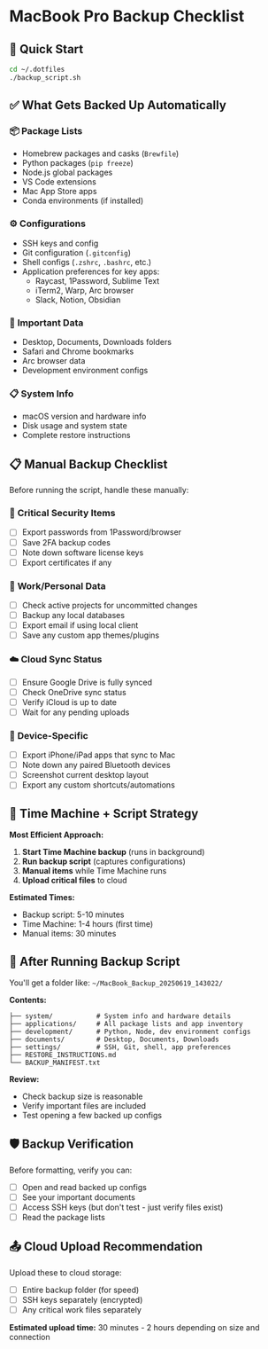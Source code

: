 # MacBook Pro Backup Checklist

## 🚀 Quick Start
```bash
cd ~/.dotfiles
./backup_script.sh
```

## ✅ What Gets Backed Up Automatically

### 📦 **Package Lists**
- Homebrew packages and casks (`Brewfile`)
- Python packages (`pip freeze`)
- Node.js global packages
- VS Code extensions
- Mac App Store apps
- Conda environments (if installed)

### ⚙️ **Configurations**
- SSH keys and config
- Git configuration (`.gitconfig`)
- Shell configs (`.zshrc`, `.bashrc`, etc.)
- Application preferences for key apps:
  - Raycast, 1Password, Sublime Text
  - iTerm2, Warp, Arc browser
  - Slack, Notion, Obsidian

### 📁 **Important Data**
- Desktop, Documents, Downloads folders
- Safari and Chrome bookmarks
- Arc browser data
- Development environment configs

### 📋 **System Info**
- macOS version and hardware info
- Disk usage and system state
- Complete restore instructions

## 📋 **Manual Backup Checklist**

Before running the script, handle these manually:

### 🔐 **Critical Security Items**
- [ ] Export passwords from 1Password/browser
- [ ] Save 2FA backup codes
- [ ] Note down software license keys
- [ ] Export certificates if any

### 💼 **Work/Personal Data**
- [ ] Check active projects for uncommitted changes
- [ ] Backup any local databases
- [ ] Export email if using local client
- [ ] Save any custom app themes/plugins

### ☁️ **Cloud Sync Status**
- [ ] Ensure Google Drive is fully synced
- [ ] Check OneDrive sync status
- [ ] Verify iCloud is up to date
- [ ] Wait for any pending uploads

### 📱 **Device-Specific**
- [ ] Export iPhone/iPad apps that sync to Mac
- [ ] Note down any paired Bluetooth devices
- [ ] Screenshot current desktop layout
- [ ] Export any custom shortcuts/automations

## 🎯 **Time Machine + Script Strategy**

**Most Efficient Approach:**
1. **Start Time Machine backup** (runs in background)
2. **Run backup script** (captures configurations)
3. **Manual items** while Time Machine runs
4. **Upload critical files** to cloud

**Estimated Times:**
- Backup script: 5-10 minutes
- Time Machine: 1-4 hours (first time)
- Manual items: 30 minutes

## 🔄 **After Running Backup Script**

You'll get a folder like: `~/MacBook_Backup_20250619_143022/`

**Contents:**
```
├── system/           # System info and hardware details
├── applications/     # All package lists and app inventory  
├── development/      # Python, Node, dev environment configs
├── documents/        # Desktop, Documents, Downloads
├── settings/         # SSH, Git, shell, app preferences
├── RESTORE_INSTRUCTIONS.md
└── BACKUP_MANIFEST.txt
```

**Review:**
- Check backup size is reasonable
- Verify important files are included
- Test opening a few backed up configs

## 🛡️ **Backup Verification**

Before formatting, verify you can:
- [ ] Open and read backed up configs
- [ ] See your important documents
- [ ] Access SSH keys (but don't test - just verify files exist)
- [ ] Read the package lists

## 📤 **Cloud Upload Recommendation**

Upload these to cloud storage:
- [ ] Entire backup folder (for speed)
- [ ] SSH keys separately (encrypted)
- [ ] Any critical work files separately

**Estimated upload time:** 30 minutes - 2 hours depending on size and connection
